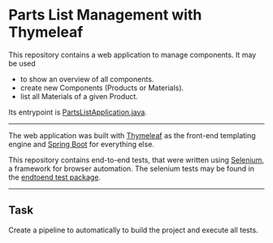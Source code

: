 # Parts List Management with Thymeleaf
This repository contains a web application to manage components.
It may be used
* to show an overview of all components.
* create new Components (Products or Materials).
* list all Materials of a given Product.

Its entrypoint is [PartsListApplication.java](src/main/java/org/hawhamburg/partslist/PartsListApplication.java).

---

The web application was built with [Thymeleaf](https://www.thymeleaf.org/) as the front-end templating engine
and [Spring Boot](https://spring.io/projects/spring-boot) for everything else.

This repository contains end-to-end tests, that were written using [Selenium](https://www.selenium.dev/documentation/),
a framework for browser automation.
The selenium tests may be found in the [endtoend test package](src/test/java/org/hawhamburg/partslist/endtoend).

---

## Task
Create a pipeline to automatically to build the project and execute all tests.
